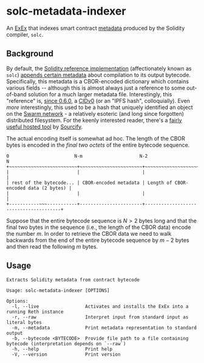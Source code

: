 # solc-metadata-indexer #

An [ExEx](https://www.paradigm.xyz/2024/05/reth-exex) that indexes smart contract [metadata](https://docs.soliditylang.org/en/latest/metadata.html) produced by the Solidity compiler, `solc`.

## Background ##

By default, the [Solidity reference implementation](https://github.com/ethereum/solidity) (affectionately known as `solc`) [appends certain metadata](https://docs.soliditylang.org/en/latest/metadata.html) about compilation to its output bytecode. Specifically, this metadata is a CBOR-encoded dictionary which contains various fields -- although this is almost always just a reference to some out-of-band solution for a much larger metadata file. Interestingly, this "reference" is, [since 0.6.0](https://github.com/ethereum/solidity/blob/develop/Changelog.md#060-2019-12-17), a [CIDv0](https://github.com/multiformats/cid/blob/master/README.md#cidv0) (or an "IPFS hash", colloquially). Even *more* interestingly, this used to be a hash that uniquely identified an object on the [Swarm network](https://www.ethswarm.org/swarm-whitepaper.pdf) - a relatively esoteric (and long since forgotten) distributed filesystem. For the keenly interested reader, there's a [fairly useful hosted tool](https://playground.sourcify.dev) by [Sourcify](https://sourcify.dev).

The actual encoding itself is somewhat ad hoc. The length of the CBOR bytes is encoded in the *final two octets* of the entire bytecode sequence.

```
0                        N-m                     N-2                                      N
+~~~~~~~~~~~~~~~~~~~~~~~~~+~~~~~~~~~~~~~~~~~~~~~~~+~~~~~~~~~~~~~~~~~~~~~~~~~~~~~~~~~~~~~~~+
|                         |                       |                                       |
| rest of the bytecode... | CBOR-encoded metadata | Length of CBOR-encoded data (2 bytes) |
|                         |                       |                                       |
+-----------~~~-----------+-----------------------+---------------------------------------+
```

Suppose that the entire bytecode sequence is $N>2$ bytes long and that the final two bytes in the sequence (i.e., the length of the CBOR data) encode the number $m$. In order to retrieve the CBOR data we need to walk backwards from the end of the entire bytecode sequence by $m-2$ bytes and then read the following $m$ bytes.

## Usage ##

```
Extracts Solidity metadata from contract bytecode

Usage: solc-metadata-indexer [OPTIONS]

Options:
  -l, --live                 Activates and installs the ExEx into a running Reth instance
  -r, --raw                  Interpret input from standard input as literal bytes
  -m, --metadata             Print metadata representation to standard output
  -b, --bytecode <BYTECODE>  Provide file path to a file containing bytecode (interpretation depends on `--raw`)
  -h, --help                 Print help
  -V, --version              Print version
```

